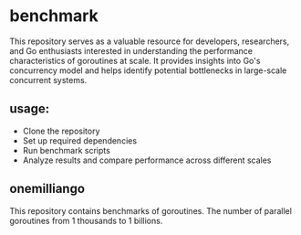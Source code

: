 # benchmark
This repository serves as a valuable resource for developers, researchers, 
and Go enthusiasts interested in understanding the performance characteristics of goroutines at scale. 
It provides insights into Go's concurrency model and helps identify potential bottlenecks in large-scale concurrent systems.

## usage:
- Clone the repository
- Set up required dependencies
- Run benchmark scripts
- Analyze results and compare performance across different scales

## onemilliango
This repository contains benchmarks of goroutines. The number of parallel goroutines from 1 thousands to 1 billions.
